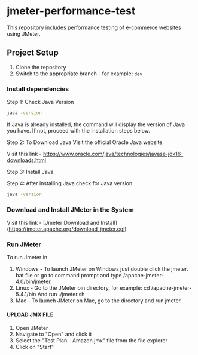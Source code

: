 # jmeter-performance-test
This repository includes performance testing of e-commerce websites using JMeter.

## Project Setup

1. Clone the repository
2. Switch to the appropriate branch - for example: `dev`

### Install dependencies

Step 1: Check Java Version

```sh
java -version
```

If Java is already installed, the command will display the version of Java you have. If not, proceed with the installation steps below.

Step 2: To Download Java Visit the official Oracle Java website

Visit this link - https://www.oracle.com/java/technologies/javase-jdk16-downloads.html

Step 3: Install Java

Step 4: After installing Java check for Java version

```sh
java -version
```

### Download and Install JMeter in the System

Visit this link - [Jmeter Download and Install] (https://jmeter.apache.org/download_jmeter.cgi)


### Run JMeter

To run Jmeter in 

1. Windows - To launch JMeter on Windows just double click the jmeter. bat file or go to command prompt and type <file path>/apache-jmeter-4.0/bin/jmeter.
2. Linux - Go to the JMeter bin directory, for example: cd /apache-jmeter-5.4.1/bin And run ./jmeter.sh
3. Mac - To launch JMeter on Mac, go to the directory and run jmeter

#### UPLOAD JMX FILE

1. Open JMeter
2. Navigate to "Open" and click it
3. Select the "Test Plan - Amazon.jmx" file from the file explorer
4. Click on "Start"



   
